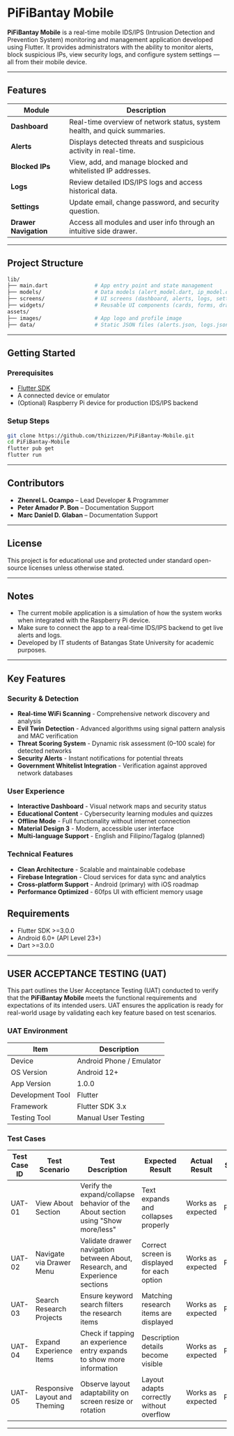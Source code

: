 # PiFiBantay Mobile

**PiFiBantay Mobile** is a real-time mobile IDS/IPS (Intrusion Detection and Prevention System) monitoring and management application developed using Flutter. It provides administrators with the ability to monitor alerts, block suspicious IPs, view security logs, and configure system settings — all from their mobile device.

---

## Features

| Module          | Description                                                                 |
|-----------------|-----------------------------------------------------------------------------|
| **Dashboard**   | Real-time overview of network status, system health, and quick summaries.  |
| **Alerts**      | Displays detected threats and suspicious activity in real-time.            |
| **Blocked IPs** | View, add, and manage blocked and whitelisted IP addresses.                            |
| **Logs**        | Review detailed IDS/IPS logs and access historical data.                   |
| **Settings**    | Update email, change password, and security question.                      |
| **Drawer Navigation** | Access all modules and user info through an intuitive side drawer.   |

---

##  Project Structure

```bash
lib/
├── main.dart               # App entry point and state management
├── models/                 # Data models (alert_model.dart, ip_model.dart, log_model.dart)
├── screens/                # UI screens (dashboard, alerts, logs, settings, login)
├── widgets/                # Reusable UI components (cards, forms, drawers)
assets/
├── images/                 # App logo and profile image
├── data/                   # Static JSON files (alerts.json, logs.json, blocked_ips.json)
```

---

##  Getting Started

### Prerequisites
- [Flutter SDK](https://docs.flutter.dev/get-started/install)
- A connected device or emulator
- (Optional) Raspberry Pi device for production IDS/IPS backend

### Setup Steps
```bash
git clone https://github.com/thizizzen/PiFiBantay-Mobile.git
cd PiFiBantay-Mobile
flutter pub get
flutter run
```

---

##  Contributors
- **Zhenrel L. Ocampo** – Lead Developer & Programmer
- **Peter Amador P. Bon** – Documentation Support
- **Marc Daniel D. Glaban** – Documentation Support

---

##  License
This project is for educational use and protected under standard open-source licenses unless otherwise stated.

---

##  Notes
- The current mobile application is a simulation of how the system works when integrated with the Raspberry Pi device.
- Make sure to connect the app to a real-time IDS/IPS backend to get live alerts and logs.
- Developed by IT students of Batangas State University for academic purposes.

---

##  Key Features

###  Security & Detection
- **Real-time WiFi Scanning** - Comprehensive network discovery and analysis
- **Evil Twin Detection** - Advanced algorithms using signal pattern analysis and MAC verification
- **Threat Scoring System** - Dynamic risk assessment (0–100 scale) for detected networks
- **Security Alerts** - Instant notifications for potential threats
- **Government Whitelist Integration** - Verification against approved network databases

###  User Experience
- **Interactive Dashboard** - Visual network maps and security status
- **Educational Content** - Cybersecurity learning modules and quizzes
- **Offline Mode** - Full functionality without internet connection
- **Material Design 3** - Modern, accessible user interface
- **Multi-language Support** - English and Filipino/Tagalog (planned)

###  Technical Features
- **Clean Architecture** - Scalable and maintainable codebase
- **Firebase Integration** - Cloud services for data sync and analytics
- **Cross-platform Support** - Android (primary) with iOS roadmap
- **Performance Optimized** - 60fps UI with efficient memory usage

##  Requirements
- Flutter SDK >=3.0.0
- Android 6.0+ (API Level 23+)
- Dart >=3.0.0

---

## USER ACCEPTANCE TESTING (UAT)

This part outlines the User Acceptance Testing (UAT) conducted to verify that the
**PiFiBantay Mobile** meets the functional requirements and expectations of its intended
users. UAT ensures the application is ready for real-world usage by validating each key
feature based on test scenarios.

### UAT Environment

| Item              | Description                  |
|-------------------|------------------------------|
| Device            | Android Phone / Emulator     |
| OS Version        | Android 12+                  |
| App Version       | 1.0.0                        |
| Development Tool  | Flutter                      |
| Framework         | Flutter SDK 3.x              |
| Testing Tool      | Manual User Testing          |

### Test Cases

| Test Case ID | Test Scenario               | Test Description                                                                 | Expected Result                                     | Actual Result       | Status            |
|--------------|-----------------------------|----------------------------------------------------------------------------------|------------------------------------------------------|----------------------|--------------------|
| UAT-01       | View About Section          | Verify the expand/collapse behavior of the About section using "Show more/less" | Text expands and collapses properly                 | Works as expected   | Passed             |
| UAT-02       | Navigate via Drawer Menu    | Validate drawer navigation between About, Research, and Experience sections     | Correct screen is displayed for each option         | Works as expected   | Passed             |
| UAT-03       | Search Research Projects    | Ensure keyword search filters the research items                                | Matching research items are displayed               | Works as expected   | Passed             |
| UAT-04       | Expand Experience Items     | Check if tapping an experience entry expands to show more information           | Description details become visible                  | Works as expected   | Passed             |
| UAT-05       | Responsive Layout and Theming | Observe layout adaptability on screen resize or rotation                        | Layout adapts correctly without overflow            | Works as expected | Passed |

---
